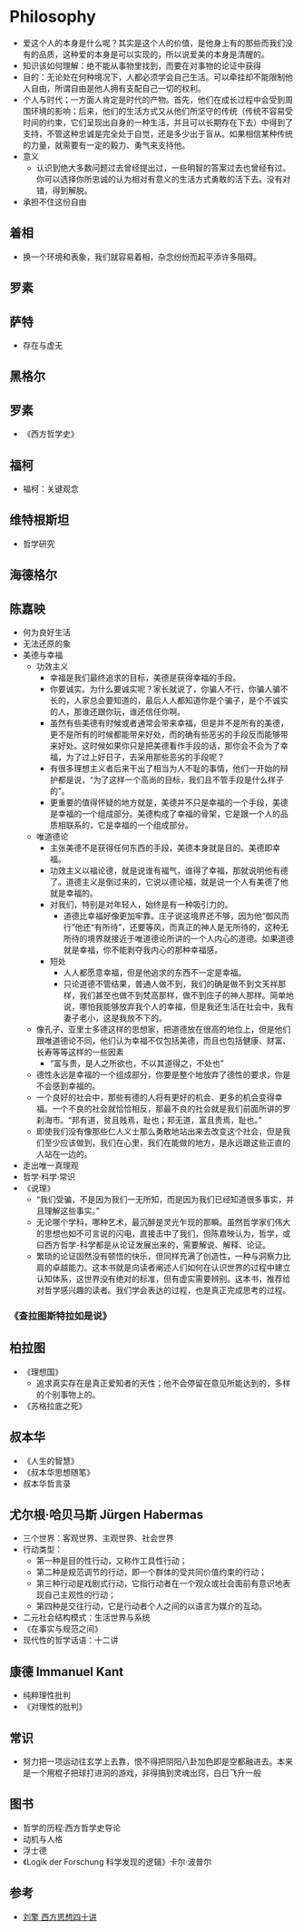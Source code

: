 # Philosophy

* 爱这个人的本身是什么呢？其实是这个人的价值，是他身上有的那些而我们没有的品质，这种爱的本身是可以实现的，所以说爱美的本身是清醒的。
* 知识该如何理解：绝不能从事物里找到，而要在对事物的论证中获得
* 目的：无论处在何种境况下，人都必须学会自己生活。可以牵挂却不能限制他人自由，所谓自由是他人拥有支配自己一切的权利。
* 个人与时代；一方面人肯定是时代的产物。首先，他们在成长过程中会受到周围环境的影响；后来，他们的生活方式又从他们所坚守的传统（传统不容易受时间的约束，它们呈现出自身的一种生活，并且可以长期存在下去）中得到了支持，不管这种忠诚是完全处于自觉，还是多少出于盲从。如果相信某种传统的力量，就需要有一定的毅力、勇气来支持他。
* 意义
  - 认识到绝大多数问题过去曾经提出过，一些明智的答案过去也曾经有过。你可以选择你所忠诚的认为相对有意义的生活方式勇敢的活下去。没有对错，得到解脱。
* 承担不住这份自由

## 着相

* 换一个环境和表象，我们就容易着相，杂念纷纷而起平添许多阻碍。

## 罗素

## 萨特

* 存在与虚无

## 黑格尔
## 罗素

* 《西方哲学史》

## 福柯

* 福柯：关键观念

## 维特根斯坦

* 哲学研究

## 海德格尔

## 陈嘉映

* 何为良好生活
* 无法还原的象
* 美德与幸福
    - 功效主义
        + 幸福是我们最终追求的目标，美德是获得幸福的手段。
        + 你要诚实。为什么要诚实呢？家长就说了，你骗人不行，你骗人骗不长的，人家总会要知道的，最后人人都知道你是个骗子，是个不诚实的人，那谁还跟你玩，谁还信任你啊。
        + 虽然有些美德有时候或者通常会带来幸福，但是并不是所有的美德，更不是所有的时候都能带来好处，而的确有些恶劣的手段反而能够带来好处。这时候如果你只是把美德看作手段的话，那你会不会为了幸福，为了过上好日子，去采用那些恶劣的手段呢？
        + 有很多理想主义者后来干出了相当为人不耻的事情，他们一开始的辩护都是说，“为了这样一个高尚的目标，我们且不管手段是什么样子的”。
        + 更重要的值得怀疑的地方就是，美德并不只是幸福的一个手段，美德是幸福的一个组成部分。美德构成了幸福的骨架，它是跟一个人的品质相联系的，它是幸福的一个组成部分。
    - 唯道德论
        + 主张美德不是获得任何东西的手段，美德本身就是目的。美德即幸福。
        + 功效主义以福论德，就是说谁有福气，谁得了幸福，那就说明他有德了。道德主义是倒过来的，它说以德论福，就是说一个人有美德了他就是幸福的。
        + 对我们，特别是对年轻人，始终是有一种吸引力的。
            * 道德比幸福好像更加牢靠。庄子说这境界还不够，因为他“御风而行”他还“有所待”，还要等风，而真正的神人是无所待的，这种无所待的境界就接近于唯道德论所讲的一个人内心的道德。如果道德就是幸福，你不能剥夺我内心的那种幸福感。
        + 短处
            * 人人都愿意幸福，但是他追求的东西不一定是幸福。
            * 只论道德不管结果，普通人做不到，我们的确是做不到文天祥那样，我们甚至也做不到梵高那样，做不到庄子的神人那样。简单地说，哪怕我能够放弃我个人的幸福，但是我还生活在社会中，我有妻子老小，这是我放不下的。
    - 像孔子、亚里士多德这样的思想家，把道德放在很高的地位上，但是他们跟唯道德论不同，他们认为幸福不仅包括美德，而且也包括健康、财富、长寿等等这样的一些因素
        + “富与贵，是人之所欲也，不以其道得之，不处也”
    - 德性永远是幸福的一个组成部分，你要是整个地放弃了德性的要求，你是不会感到幸福的。
    - 一个良好的社会中，那些有德的人将有更好的机会、更多的机会变得幸福。一个不良的社会就恰恰相反，那最不良的社会就是我们前面所讲的罗刹海市。“邦有道，贫且贱焉，耻也；邦无道，富且贵焉，耻也。”
    - 即使我们没有像那些仁人义士那么勇敢地站出来去改变这个社会，但是我们至少应该做到，我们在心里，我们在能做的地方，是永远跟这些正直的人站在一边的。
* 走出唯一真理观
* 哲学·科学·常识
* 《说理》
    - “我们受骗，不是因为我们一无所知，而是因为我们已经知道很多事实，并且理解这些事实。”
   - 无论哪个学科，哪种艺术，最沉醉是灵光乍现的那瞬。虽然哲学家们伟大的思想也如不可言说的闪电，直接击中了我们，但陈嘉映认为，哲学，或曰西方哲学-科学都是从论证发展出来的，需要解说、解释、论证。
   - 繁琐的论证固然没有顿悟的快乐，但同样充满了创造性，一种与洞察力比肩的卓越能力。这本书就是向读者阐述人们如何在认识世界的过程中建立认知体系，这世界没有绝对的标准，但有虚实需要辨别。这本书，推荐给对哲学感兴趣的读者。我们学会表达的过程，也是真正完成思考的过程。

### 《查拉图斯特拉如是说》

## 柏拉图

* 《理想国》
  - 追求真实存在是真正爱知者的天性；他不会停留在意见所能达到的，多样的个别事物上的。
* 《苏格拉底之死》

## 叔本华

* 《人生的智慧》
* 《叔本华思想随笔》
* 叔本华哲言录

## 尤尔根·哈贝马斯 Jürgen Habermas

* 三个世界：客观世界、主观世界、社会世界
* 行动类型：
  - 第一种是目的性行动，又称作工具性行动；
  - 第二种是规范调节的行动，即一个群体的受共同价值约束的行动；
  - 第三种行动是戏剧式行动，它指行动者在一个观众或社会面前有意识地表现自己主观性的行动；
  - 第四种是交往行动，它是行动者个人之间的以语言为媒介的互动。
* 二元社会结构模式：生活世界与系统
* 《在事实与规范之间》
* 现代性的哲学话语：十二讲


## 康德 Immanuel Kant
* 纯粹理性批判
* 《对理性的批判》

## 常识

* 努力把一项运动往玄学上去靠，恨不得把阴阳八卦加色即是空都融进去。本来是一个用棍子把球打进洞的游戏，非得搞到灵魂出窍，白日飞升一般

## 图书

* 哲学的历程:西方哲学史导论
* 动机与人格
* 浮士德
* 《Logik der Forschung 科学发现的逻辑》卡尔·波普尔

## 参考

* [刘擎 西方思想四十讲](../course/西方现代思想.md)